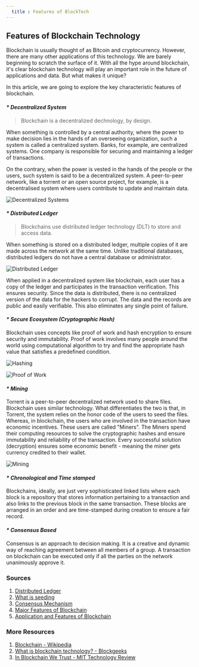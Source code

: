 ```yaml
---
  title : Features of BlockTech
---
```

## Features of Blockchain Technology

Blockchain is usually thought of as Bitcoin and cryptocurrency. However, there are many other applications of this technology. We are barely beginning to scratch the surface of it. With all the hype around blockchain, it's clear blockchain technology will play an important role in the future of applications and data. But what makes it unique?  

In this article, we are going to explore the key characteristic features of blockchain.

#### _* Decentralized System_

> Blockchain is a decentralized dechnology, by design.

When something is controlled by a central authority, where the power to make decision lies in the hands of an overseeing organization, such a system is called a centralized system. Banks, for example, are centralized systems. One company is responsible for securing and maintaining a ledger of transactions.

On the contrary, when the power is vested in the hands of the people or the users, such system is said to be a decentralized system. A peer-to-peer network, like a torrent or an open source project, for example, is a decentralised system where users contribute to update and maintain data.

![Decentralized Systems](https://raw.githubusercontent.com/Vagisha16/Hw3/master/blockchain_article_pic.jpg)

#### _* Distributed Ledger_

> Blockchains use distributed ledger technology (DLT) to store and access data.

When something is stored on a distributed ledger, multiple copies of it are made across the network at the same time. Unlike traditional databases, distributed ledgers do not have a central database or administrator.

![Distributed Ledger](https://qph.fs.quoracdn.net/main-qimg-2e24c4949a63eefa9bbab1773e185cdd)

When applied in a decentralized system like blockchain, each user has a copy of the ledger and participates in the transaction verification. This ensures security. Since the data is distributed, there is no centralized version of the data for the hackers to corrupt. The data and the records are public and easily verifiable. This also eliminates any single point of failure.

#### _* Secure Ecosystem (Cryptographic Hash)_

Blockchain uses concepts like proof of work and hash encryption to ensure security and immutability. Proof of work involves many people around the world using computational algorithm to try and find the appropriate hash value that satisfies a predefined condition.

![Hashing](https://raw.githubusercontent.com/Vagisha16/Hw3/master/Hash.png)




![Proof of Work](https://qph.fs.quoracdn.net/main-qimg-098a67b40e4d0f625cf2cbbda2c95df0)

#### _* Mining_

Torrent is a peer-to-peer decentralized network used to share files. Blockchain uses similar technology. What differentiates the two is that, in Torrent, the system relies on the honor code of the users to seed the files. Whereas, in blockchain, the users who are involved in the transaction have economic incentives. These users are called "Miners". The Miners spend their computing resources to solve the cryptographic hashes and ensure immutability and reliability of the transaction. Every successful solution (decryption) ensures some economic benefit - meaning the miner gets currency credited to their wallet.

![Mining](https://raw.githubusercontent.com/Vagisha16/Hw3/master/5f6609014470f4b0122de37eb09dbfc7.jpg)

#### _* Chronological and Time stamped_

Blockchains, ideally, are just very sophisticated linked lists where each block is a repository that stores information pertaining to a transaction and also links to the previous block in the same transaction. These blocks are arranged in an order and are time-stamped during creation to ensure a fair record.

#### _* Consensus Based_

Consensus is an approach to decision making. It is a creative and dynamic way of reaching agreement between all members of a group. A transaction on blockchain can be executed only if all the parties on the network unanimously approve it.


### Sources

1. [Distributed Ledger](https://searchcio.techtarget.com/definition/distributed-ledger)
2. [What is seeding](http://help.utorrent.com/customer/portal/articles/164656)
3. [Consensus Mechanism](https://www.seedsforchange.org.uk/consensus)
4. [Major Features of Blockchain](https://cryptocurry.com/news/top-4-major-features-blockchain/)
5. [Application and Features of Blockchain](https://arxiv.org/pdf/1806.03693.pdf)

### More Resources

1. [Blockchain - Wikipedia](https://en.wikipedia.org/wiki/Blockchain)
2. [What is blockchain technology? - Blockgeeks](https://blockgeeks.com/guides/what-is-blockchain-technology/)
3. [In Blockchain We Trust - MIT Technology Review](https://www.technologyreview.com/s/610781/in-blockchain-we-trust/)
